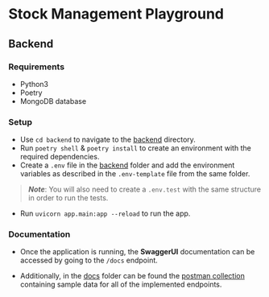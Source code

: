 # Stock Management Playground

## Backend

### Requirements

- Python3
- Poetry
- MongoDB database

### Setup

- Use `cd backend` to navigate to the [backend](./backend/) directory.
- Run `poetry shell` & `poetry install` to create an environment with the required dependencies.
- Create a `.env` file in the [backend](./backend/) folder and add the environment variables as described in the `.env-template` file from the same folder.
> ***Note***: You will also need to create a `.env.test` with the same structure in order to run the tests.
- Run `uvicorn app.main:app --reload` to run the app.

### Documentation

- Once the application is running, the **SwaggerUI** documentation can be accessed by going to the `/docs` endpoint.

- Additionally, in the [docs](./docs/) folder can be found the [postman collection](./docs/postman/stock-management-playground.postman_collection.json) containing sample data for all of the implemented endpoints.
